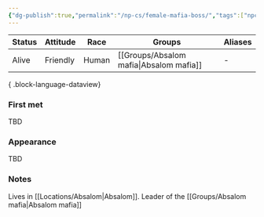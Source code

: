 ```yaml
---
{"dg-publish":true,"permalink":"/np-cs/female-mafia-boss/","tags":["npc"],"noteIcon":"npc","created":"2024-01-02T17:41:47.065+01:00","updated":"2024-01-08T23:27:42.555+01:00"}
---
```


| Status | Attitude | Race  | Groups            | Aliases |
| ------ | -------- | ----- | ----------------- | ------- |
| Alive  | Friendly | Human | [[Groups/Absalom mafia\|Absalom mafia]] | \-      |

{ .block-language-dataview}
### First met
TBD
### Appearance
TBD
### Notes
Lives in [[Locations/Absalom\|Absalom]]. Leader of the [[Groups/Absalom mafia\|Absalom mafia]]